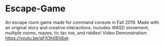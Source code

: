 # Escape-Game
An escape room game made for command console in Fall 2019. Made with an original story and creative interactions. Includes WASD movement, multiple rooms, mazes, tic tac toe, and riddles! 
Video Demonstration: https://youtu.be/qFX3h0Eh6xk
